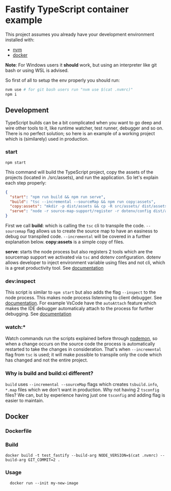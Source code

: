 # Fastify TypeScript container example

This project assumes you already have your development environment installed with:

- [nvm](https://github.com/nvm-sh/nvm)
- [docker](https://www.docker.com/)

**Note**: For Windows users it **should** work, but using an interpreter like git bash or using WSL is advised.

So first of all to setup the env properly you should run:
```bash
nvm use # for git bash users run "nvm use $(cat .nvmrc)"
npm i
```

## Development

TypeScript builds can be a bit complicated when you want to go deep and wire other tools to it, like runtime watcher, test runner, debugger and so on. There is no perfect solution; so here is an example of a working project which is (similarely) used in production.

### start

```
npm start
```
This command will build the TypeScript project, copy the assets of the projects (located in ./src/assets), and run the application. So let's explain each step properly:

```json
{
  "start": "npm run build && npm run serve",
  "build": "tsc --incremental --sourceMap && npm run copy:assets",
  "copy:assets": "mkdir -p dist/assets && cp -R src/assets/ dist/assets/",
  "serve": "node -r source-map-support/register -r dotenv/config dist/app.js",
}
```
First we call **build**: which is calling the `tsc` cli to transpile the code. `--sourcemap` flag allows us to create the source map to have an easiness to debug our transpiled code. `--incremental` will be covered in a further explanation below. **copy:assets** is a simple copy of files.

**serve**: starts the node process but also registers 2 tools which are the sourcemap support we activated via `tsc` and dotenv configuration. dotenv allows developer to inject environment variable using files and not cli, which is a great productivity tool. See [documentation](https://github.com/motdotla/dotenv)

### dev:inspect

This script is similar to `npm start` but also adds the flag `--inspect` to the node process. This makes node process listenning to client debugger. See [documentation](https://nodejs.org/en/docs/guides/debugging-getting-started/). For example VsCode have the `autoAttach` feature which makes the IDE debugger automaticaly attach to the process for further debugging. See [documentation](https://code.visualstudio.com/docs/nodejs/nodejs-debugging#_auto-attach)

### watch:*

Watch commands run the scripts explained before through [nodemon](https://github.com/remy/nodemon), so when a change occurs on the source code the process is automatically restarted to take the changes in consideration. That's when `--incremental` flag from `tsc` is used; it will make possible to transpile only the code which has changed and not the entire project.

### Why is build and build:ci different?

`build` uses `--incremental --sourceMap` flags which creates `tsbuild.info`, `*.map` files which we don't want in production. Why not having 2 `tsconfig` files? We can, but by experience having just one `tsconfig` and adding flag is easier to maintain.

## Docker

### Dockerfile

### Build

```
docker build -t test_fastify --build-arg NODE_VERSION=$(cat .nvmrc) --build-arg GIT_COMMIT=2 .
```

### Usage

```
  docker run --init my-new-image
```
